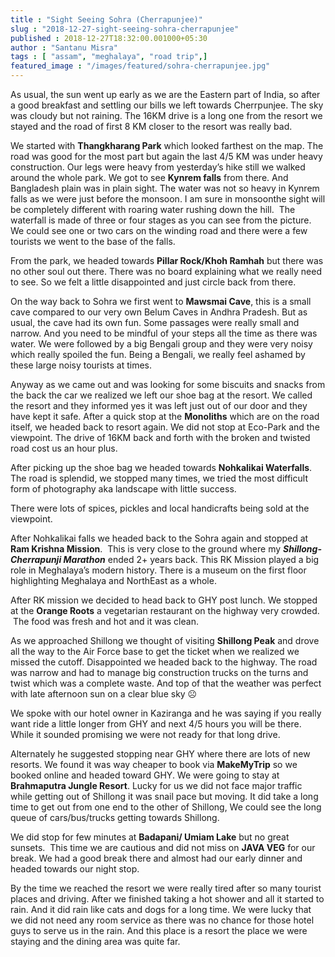 ```yaml
---
title : "Sight Seeing Sohra (Cherrapunjee)"
slug : "2018-12-27-sight-seeing-sohra-cherrapunjee"
published : 2018-12-27T18:32:00.001000+05:30
author : "Santanu Misra"
tags : [ "assam", "meghalaya", "road trip",]
featured_image : "/images/featured/sohra-cherrapunjee.jpg"
---
```

As usual, the sun went up early as we are the Eastern part of India, so after a good breakfast and settling our bills we left towards Cherrpunjee. The sky was cloudy but not raining. The 16KM drive is a long one from the resort we stayed and the road of first  8 KM closer to the resort was really bad.  

We started with **Thangkharang Park** which looked farthest on the map. The road was good for the most part but again the last 4/5 KM was under heavy construction. Our legs were heavy from yesterday’s hike still we walked around the whole park. We got to see **Kynrem falls** from there. And Bangladesh plain was in plain sight. The water was not so heavy in 
Kynrem falls as we were just before the monsoon. I am sure in monsoonthe sight will be completely different with roaring water rushing down the hill.  The waterfall is made of three or four stages as you can see from the picture. We could see one or two cars on the winding road and there were a few tourists we went to the base of the falls.

From the park, we headed towards **Pillar Rock/Khoh Ramhah** but there was no other soul out there. There was no board explaining what we really need to see. So we felt a little disappointed and just circle back from there.  

On the way back to Sohra we first went to **Mawsmai Cave**, this is a small cave compared to our very own Belum Caves in Andhra Pradesh. But as usual, the cave had its own fun. Some passages were really small and narrow. And you need to be mindful of your steps all the time as there was water. We were followed by a big Bengali group and they were very noisy which really spoiled the fun. Being a Bengali, we really feel ashamed by these large noisy tourists at times. 

Anyway as we came out and was looking for some biscuits and snacks from the back the car we realized we left our shoe bag at the resort. We called the resort and they informed yes it was left just out of our door and they have kept it safe. After a quick stop at the **Monoliths** which are on the road itself, we headed back to resort again. We did not stop at Eco-Park and the viewpoint. The drive of 16KM back and forth with the broken and twisted road cost us an hour plus.

After picking up the shoe bag we headed towards **Nohkalikai Waterfalls**. The road is splendid, we stopped many times, we tried the most difficult form of photography aka landscape with little success.

There were lots of spices, pickles and local handicrafts being sold at the viewpoint.  

After Nohkalikai falls we headed back to the Sohra again and stopped at **Ram Krishna Mission**.  This is very close to the ground where my ***Shillong-Cherrapunji Marathon*** ended 2+ years back. This RK Mission played a big role in Meghalaya’s modern history. There is a museum on the first floor highlighting Meghalaya and NorthEast as a whole.  

After RK mission we decided to head back to GHY post lunch. We stopped at the **Orange Roots** a vegetarian restaurant on the highway very crowded.   The food was fresh and hot and it was clean.  

As we approached Shillong we thought of visiting **Shillong Peak** and drove all the way to the Air Force base to get the ticket when we realized we missed the cutoff. Disappointed we headed back to the highway. The road was narrow and had to manage big construction trucks on the turns and twist which was a complete waste. And top of that the weather was perfect with late afternoon sun on a clear blue sky ☹  

We spoke with our hotel owner in Kaziranga and he was saying if you really want ride a little longer from GHY and next 4/5 hours you will be there. While it sounded promising we were not ready for that long drive.  

Alternately he suggested stopping near GHY where there are lots of new resorts. We found it was way cheaper to book via **MakeMyTrip** so we booked online and headed toward GHY. We were going to stay at **Brahmaputra Jungle Resort**. Lucky for us we did not face major traffic while getting out of Shillong it was snail pace but moving. It did take a long time to get out from one end to the other of Shillong, We could see the long queue of cars/bus/trucks getting towards Shillong.  

We did stop for few minutes at **Badapani/ Umiam Lake** but no great sunsets.  This time we are cautious and did not miss on **JAVA VEG** for our break. We had a good break there and almost had our early dinner and headed towards our night stop.

By the time we reached the resort we were really tired after so many tourist places and driving. After we finished taking a hot shower and all it started to rain. And it did rain like cats and dogs for a long time. We were lucky that we did not need any room service as there was no chance for those hotel guys to serve us in the rain. And this place is a resort the place we were staying and the dining area was quite far.  
